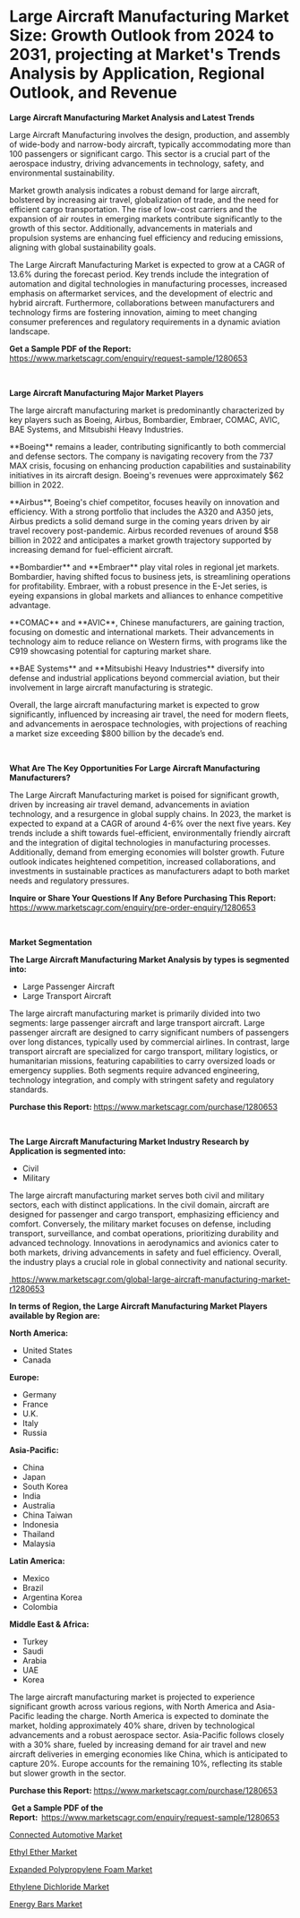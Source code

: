 <p><h1>Large Aircraft Manufacturing Market Size: Growth Outlook from 2024 to 2031, projecting at Market's Trends Analysis by Application, Regional Outlook, and Revenue</h1></p><p><strong>Large Aircraft Manufacturing Market Analysis and Latest Trends</strong></p>
<p><p>Large Aircraft Manufacturing involves the design, production, and assembly of wide-body and narrow-body aircraft, typically accommodating more than 100 passengers or significant cargo. This sector is a crucial part of the aerospace industry, driving advancements in technology, safety, and environmental sustainability. </p><p>Market growth analysis indicates a robust demand for large aircraft, bolstered by increasing air travel, globalization of trade, and the need for efficient cargo transportation. The rise of low-cost carriers and the expansion of air routes in emerging markets contribute significantly to the growth of this sector. Additionally, advancements in materials and propulsion systems are enhancing fuel efficiency and reducing emissions, aligning with global sustainability goals.</p><p>The Large Aircraft Manufacturing Market is expected to grow at a CAGR of 13.6% during the forecast period. Key trends include the integration of automation and digital technologies in manufacturing processes, increased emphasis on aftermarket services, and the development of electric and hybrid aircraft. Furthermore, collaborations between manufacturers and technology firms are fostering innovation, aiming to meet changing consumer preferences and regulatory requirements in a dynamic aviation landscape.</p></p>
<p><strong>Get a Sample PDF of the Report:&nbsp;</strong> <a href="https://www.marketscagr.com/enquiry/request-sample/1280653?utm_campaign=1789&utm_medium=2&utm_source=Github&utm_content=ia&utm_term=10122024&utm_id=large-aircraft-manufacturing">https://www.marketscagr.com/enquiry/request-sample/1280653</a></p>
<p>&nbsp;</p>
<p><strong>Large Aircraft Manufacturing Major Market Players</strong></p>
<p><p>The large aircraft manufacturing market is predominantly characterized by key players such as Boeing, Airbus, Bombardier, Embraer, COMAC, AVIC, BAE Systems, and Mitsubishi Heavy Industries. </p><p>**Boeing** remains a leader, contributing significantly to both commercial and defense sectors. The company is navigating recovery from the 737 MAX crisis, focusing on enhancing production capabilities and sustainability initiatives in its aircraft design. Boeing's revenues were approximately $62 billion in 2022.</p><p>**Airbus**, Boeing's chief competitor, focuses heavily on innovation and efficiency. With a strong portfolio that includes the A320 and A350 jets, Airbus predicts a solid demand surge in the coming years driven by air travel recovery post-pandemic. Airbus recorded revenues of around $58 billion in 2022 and anticipates a market growth trajectory supported by increasing demand for fuel-efficient aircraft.</p><p>**Bombardier** and **Embraer** play vital roles in regional jet markets. Bombardier, having shifted focus to business jets, is streamlining operations for profitability. Embraer, with a robust presence in the E-Jet series, is eyeing expansions in global markets and alliances to enhance competitive advantage.</p><p>**COMAC** and **AVIC**, Chinese manufacturers, are gaining traction, focusing on domestic and international markets. Their advancements in technology aim to reduce reliance on Western firms, with programs like the C919 showcasing potential for capturing market share.</p><p>**BAE Systems** and **Mitsubishi Heavy Industries** diversify into defense and industrial applications beyond commercial aviation, but their involvement in large aircraft manufacturing is strategic.</p><p>Overall, the large aircraft manufacturing market is expected to grow significantly, influenced by increasing air travel, the need for modern fleets, and advancements in aerospace technologies, with projections of reaching a market size exceeding $800 billion by the decade’s end.</p></p>
<p>&nbsp;</p>
<p><strong>What Are The Key Opportunities For Large Aircraft Manufacturing Manufacturers?</strong></p>
<p><p>The Large Aircraft Manufacturing market is poised for significant growth, driven by increasing air travel demand, advancements in aviation technology, and a resurgence in global supply chains. In 2023, the market is expected to expand at a CAGR of around 4-6% over the next five years. Key trends include a shift towards fuel-efficient, environmentally friendly aircraft and the integration of digital technologies in manufacturing processes. Additionally, demand from emerging economies will bolster growth. Future outlook indicates heightened competition, increased collaborations, and investments in sustainable practices as manufacturers adapt to both market needs and regulatory pressures.</p></p>
<p><strong>Inquire or Share Your Questions If Any Before Purchasing This Report:</strong> <a href="https://www.marketscagr.com/enquiry/pre-order-enquiry/1280653?utm_campaign=1789&utm_medium=2&utm_source=Github&utm_content=ia&utm_term=10122024&utm_id=large-aircraft-manufacturing">https://www.marketscagr.com/enquiry/pre-order-enquiry/1280653</a></p>
<p>&nbsp;</p>
<p><strong>Market Segmentation</strong></p>
<p><strong>The Large Aircraft Manufacturing Market Analysis by types is segmented into:</strong></p>
<p><ul><li>Large Passenger Aircraft</li><li>Large Transport Aircraft</li></ul></p>
<p><p>The large aircraft manufacturing market is primarily divided into two segments: large passenger aircraft and large transport aircraft. Large passenger aircraft are designed to carry significant numbers of passengers over long distances, typically used by commercial airlines. In contrast, large transport aircraft are specialized for cargo transport, military logistics, or humanitarian missions, featuring capabilities to carry oversized loads or emergency supplies. Both segments require advanced engineering, technology integration, and comply with stringent safety and regulatory standards.</p></p>
<p><strong>Purchase this Report:&nbsp;</strong><a href="https://www.marketscagr.com/purchase/1280653?utm_campaign=1789&utm_medium=2&utm_source=Github&utm_content=ia&utm_term=10122024&utm_id=large-aircraft-manufacturing">https://www.marketscagr.com/purchase/1280653</a></p>
<p>&nbsp;</p>
<p><strong>The Large Aircraft Manufacturing Market Industry Research by Application is segmented into:</strong></p>
<p><ul><li>Civil</li><li>Military</li></ul></p>
<p><p>The large aircraft manufacturing market serves both civil and military sectors, each with distinct applications. In the civil domain, aircraft are designed for passenger and cargo transport, emphasizing efficiency and comfort. Conversely, the military market focuses on defense, including transport, surveillance, and combat operations, prioritizing durability and advanced technology. Innovations in aerodynamics and avionics cater to both markets, driving advancements in safety and fuel efficiency. Overall, the industry plays a crucial role in global connectivity and national security.</p></p>
<p><a href="https://www.marketscagr.com/global-large-aircraft-manufacturing-market-r1280653?utm_campaign=1789&utm_medium=2&utm_source=Github&utm_content=ia&utm_term=10122024&utm_id=large-aircraft-manufacturing">&nbsp;https://www.marketscagr.com/global-large-aircraft-manufacturing-market-r1280653</a></p>
<p><strong>In terms of Region, the Large Aircraft Manufacturing Market Players available by Region are:</strong></p>
<p>
    <p> <strong> North America: </strong>
        <ul>
            <li>United States</li>
            <li>Canada</li>
        </ul>
        </p> 
    <p> <strong> Europe: </strong>
        <ul>
            <li>Germany</li>
            <li>France</li>
            <li>U.K.</li>
            <li>Italy</li>
            <li>Russia</li>
        </ul>
        </p> 
    <p> <strong> Asia-Pacific: </strong>
        <ul>
            <li>China</li>
            <li>Japan</li>
            <li>South Korea</li>
            <li>India</li>
            <li>Australia</li>
            <li>China Taiwan</li>
            <li>Indonesia</li>
            <li>Thailand</li>
            <li>Malaysia</li>
        </ul>
        </p> 
    <p> <strong> Latin America: </strong>
        <ul>
            <li>Mexico</li>
            <li>Brazil</li>
            <li>Argentina Korea</li>
            <li>Colombia</li>
        </ul>
        </p> 
    <p> <strong> Middle East & Africa: </strong>
        <ul>
            <li>Turkey</li>
            <li>Saudi</li>
            <li>Arabia</li>
            <li>UAE</li>
            <li>Korea</li>
        </ul>
    </p>
    </p>
<p><p>The large aircraft manufacturing market is projected to experience significant growth across various regions, with North America and Asia-Pacific leading the charge. North America is expected to dominate the market, holding approximately 40% share, driven by technological advancements and a robust aerospace sector. Asia-Pacific follows closely with a 30% share, fueled by increasing demand for air travel and new aircraft deliveries in emerging economies like China, which is anticipated to capture 20%. Europe accounts for the remaining 10%, reflecting its stable but slower growth in the sector.</p></p>
<p><strong>Purchase this Report: </strong><a href="https://www.marketscagr.com/purchase/1280653?utm_campaign=1789&utm_medium=2&utm_source=Github&utm_content=ia&utm_term=10122024&utm_id=large-aircraft-manufacturing">https://www.marketscagr.com/purchase/1280653</a></p>
<p>&nbsp;<strong>Get a Sample PDF of the Report:&nbsp;&nbsp;</strong><a href="https://www.marketscagr.com/enquiry/request-sample/1280653?utm_campaign=1789&utm_medium=2&utm_source=Github&utm_content=ia&utm_term=10122024&utm_id=large-aircraft-manufacturing">https://www.marketscagr.com/enquiry/request-sample/1280653</a></p>
<p><strong></strong></p>
<p><p><a href="https://www.linkedin.com/pulse/c-hannibex-sqmmf?utm_campaign=1789&utm_medium=2&utm_source=Github&utm_content=ia&utm_term=10122024&utm_id=large-aircraft-manufacturing">Connected Automotive Market</a></p><p><a href="https://www.linkedin.com/pulse/global-ethyl-ether-market-analysis-size-share-revenue-projected-qahkc?utm_campaign=1789&utm_medium=2&utm_source=Github&utm_content=ia&utm_term=10122024&utm_id=large-aircraft-manufacturing">Ethyl Ether Market</a></p><p><a href="https://www.linkedin.com/pulse/c-hannibex-sqmmf?utm_campaign=1789&utm_medium=2&utm_source=Github&utm_content=ia&utm_term=10122024&utm_id=large-aircraft-manufacturing">Expanded Polypropylene Foam Market</a></p><p><a href="https://www.linkedin.com/pulse/projected-cagr-94-report-ethylene-dichloride-market-analysis-qz2wc?utm_campaign=1789&utm_medium=2&utm_source=Github&utm_content=ia&utm_term=10122024&utm_id=large-aircraft-manufacturing">Ethylene Dichloride Market</a></p><p><a href="https://www.linkedin.com/pulse/c-hannibex-sqmmf?utm_campaign=1789&utm_medium=2&utm_source=Github&utm_content=ia&utm_term=10122024&utm_id=large-aircraft-manufacturing">Energy Bars Market</a></p></p>